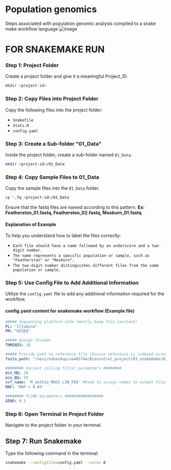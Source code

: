 # Population genomics
Steps associated with population genomic analysis compiled to a snake make workflow language
![image](https://github.com/meeranhussain/Population-genomics-snakemake-/assets/40800675/624989dc-6c4c-433d-bd4f-5164630843e5)

# FOR SNAKEMAKE RUN
### Step 1: Project Folder
Create a project folder and give it a meaningful Project_ID.
```bash
mkdir <project-id>
```
### Step 2: Copy Files into Project Folder
Copy the following files into the project folder:
- `Snakefile`
- `Stats.R`
- `config.yaml`

### Step 3: Create a Sub-folder "01_Data"
Inside the project folder, create a sub-folder named `01_Data`.
```bash
mkdir <project-id>/01_Data
```
### Step 4: Copy Sample Files to 01_Data
Copy the sample files into the `01_Data` folder. 
```bash
cp *.fq <project-id>/01_Data
```
Ensure that the fastq files are named according to this pattern. **Ex: Featherston_01.fastq, Featherston_02.fastq, Mosburn_01.fastq**
#### Explanation of Example
To help you understand how to label the files correctly:
- `Each file should have a name followed by an underscore and a two-digit number.`
- `The name represents a specific population or sample, such as "Featherston" or "Mosburn".`
- `The two-digit number distinguishes different files from the same population or sample.`

### Step 5: Use Config File to Add Additional Information
Utilize the `config.yaml` file to add any additional information required for the workflow.
#### config.yaml content for snakemake workflow (Example file)

```yaml
##### Sequencing platform info (mostly keep this constant)
PL: "Illumina"
PM: "HISEQ"

##### Assign threads 
THREADS: 16

##### Provide path to reference file (Ensure reference is indexed using BWA index command and available in path provided)
fasta_path: "/nesi/nobackup/uow03744/Biocontrol_project/03_snakemake/02_reference/01_maethiopoides_IR/Maeth_IR_genomic.fasta"

######## Variant calling filter parameters ########
min_MQ: 20
min_BQ: 20
vcf_name: 'M_aethio_MOSS_LIN_FEA' #Used to assign names to output files generated in most steps
MAF: 'MAF > 0.05'

######## PLINK parameters #################
GENO: 0.1
```
### Step 6: Open Terminal in Project Folder
Navigate to the project folder in your terminal.

## Step 7: Run Snakemake
Type the following command in the terminal:
```bash
snakemake --configfile=config.yaml --cores 8 
```
